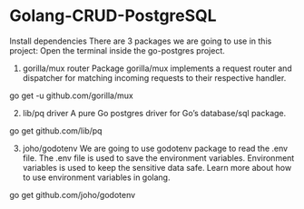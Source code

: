 # Golang-CRUD-PostgreSQL

Install dependencies
There are 3 packages we are going to use in this project:
Open the terminal inside the go-postgres project.

1. gorilla/mux router
Package gorilla/mux implements a request router and dispatcher for matching incoming requests to their respective handler.

go get -u github.com/gorilla/mux

2. lib/pq driver
A pure Go postgres driver for Go’s database/sql package.

go get github.com/lib/pq

3. joho/godotenv
We are going to use godotenv package to read the .env file. The .env file is used to save the environment variables. Environment variables is used to keep the sensitive data safe. Learn more about how to use environment variables in golang.

go get github.com/joho/godotenv
